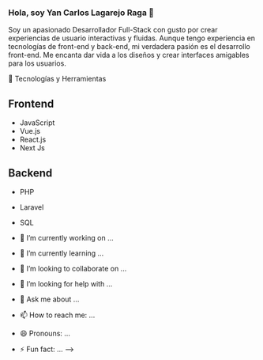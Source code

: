 ### Hola, soy Yan Carlos Lagarejo Raga 🌱 

Soy un apasionado Desarrollador Full-Stack con gusto por crear experiencias de usuario interactivas y fluidas. Aunque tengo experiencia en tecnologías de front-end y back-end, mi verdadera pasión es el desarrollo front-end. Me encanta dar vida a los diseños y crear interfaces amigables para los usuarios.

🔧 Tecnologías y Herramientas

## Frontend

- JavaScript
- Vue.js
- React.js
- Next Js

## Backend

- PHP
- Laravel
- SQL

- 🔭 I’m currently working on ...
- 🌱 I’m currently learning ...
- 👯 I’m looking to collaborate on ...
- 🤔 I’m looking for help with ...
- 💬 Ask me about ...
- 📫 How to reach me: ...
- 😄 Pronouns: ...
- ⚡ Fun fact: ...
-->
